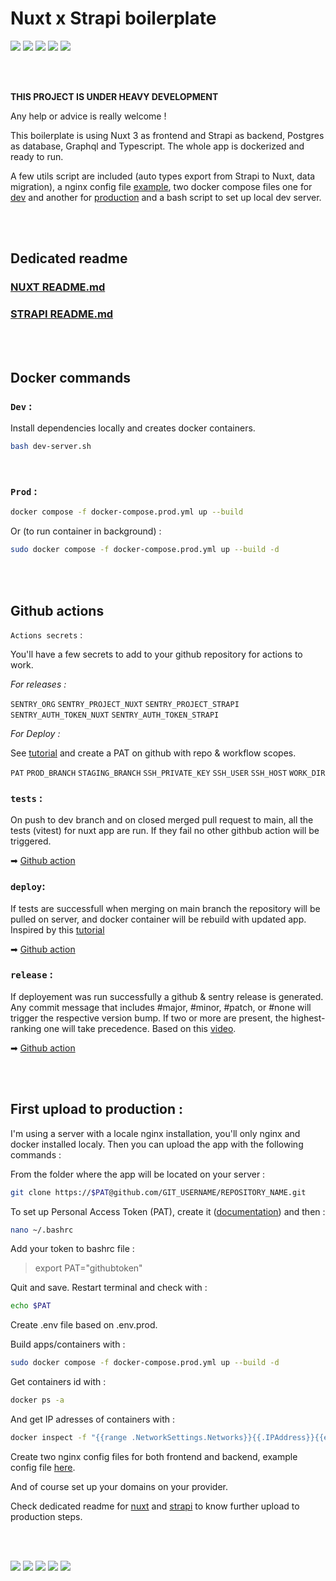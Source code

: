 # Nuxt x Strapi boilerplate

<p float="middle">
    <img src="https://img.shields.io/badge/nuxt%20js-00C58E?style=for-the-badge&logo=nuxtdotjs&logoColor=white" />
    <img src="https://img.shields.io/badge/strapi-2F2E8B?style=for-the-badge&logo=strapi&logoColor=white" />
    <img src="https://img.shields.io/badge/docker-%230db7ed.svg?style=for-the-badge&logo=docker&logoColor=white" />
    <img src="https://img.shields.io/badge/TypeScript-007ACC?style=for-the-badge&logo=typescript&logoColor=white" />
    <img src="https://img.shields.io/badge/GraphQl-E10098?style=for-the-badge&logo=graphql&logoColor=white" />
</p>

<br/>
<br/>

**THIS PROJECT IS UNDER HEAVY DEVELOPMENT**

Any help or advice is really welcome !

This boilerplate is using Nuxt 3 as frontend and Strapi as backend, Postgres as database, Graphql and Typescript. The whole app is dockerized and ready to run.

A few utils script are included (auto types export from Strapi to Nuxt, data migration), a nginx config file [example](./nginx.example), two docker compose files one for [dev](./docker-compose.dev.yml) and another for [production](./docker-compose.prod.yml) and a bash script to set up local dev server.

<br/>
<br/>

## Dedicated readme

### [NUXT README.md](nuxt/README.md)

### [STRAPI README.md](strapi/README.md)

<br/>
<br/>

## Docker commands

### `Dev` :

Install dependencies locally and creates docker containers.

```bash
bash dev-server.sh
```

<br/>

### `Prod` :

```bash
docker compose -f docker-compose.prod.yml up --build
```

Or (to run container in background) :

```bash
sudo docker compose -f docker-compose.prod.yml up --build -d
```

<br/>
<br/>

## Github actions

`Actions secrets` :

You'll have a few secrets to add to your github repository for actions to work.

_For releases :_

`SENTRY_ORG`
`SENTRY_PROJECT_NUXT`
`SENTRY_PROJECT_STRAPI`
`SENTRY_AUTH_TOKEN_NUXT`
`SENTRY_AUTH_TOKEN_STRAPI`

_For Deploy :_

See [tutorial](https://www.programonaut.com/how-to-deploy-a-git-repository-to-a-server-using-github-actions/) and create a PAT on github with repo & workflow scopes.

`PAT`
`PROD_BRANCH`
`STAGING_BRANCH`
`SSH_PRIVATE_KEY`
`SSH_USER`
`SSH_HOST`
`WORK_DIR`

### `tests` :

On push to dev branch and on closed merged pull request to main, all the tests (vitest) for nuxt app are run. If they fail no other githbub action will be triggered.

➡ [Github action](.github/workflows/tests.yml)

### `deploy`:

If tests are successfull when merging on main branch the repository will be pulled on server, and docker container will be rebuild with updated app.
Inspired by this [tutorial](https://www.programonaut.com/how-to-deploy-a-git-repository-to-a-server-using-github-actions/)

➡ [Github action](.github/workflows/deploy.yml)

### `release` :

If deployement was run successfully a github & sentry release is generated.
Any commit message that includes #major, #minor, #patch, or #none will trigger the respective version bump. If two or more are present, the highest-ranking one will take precedence.
Based on this [video](https://www.youtube.com/watch?v=vAGHl0t9x1U).

➡ [Github action](.github/workflows/release.yml)

<br/>
<br/>

## First upload to production :

I'm using a server with a locale nginx installation, you'll only nginx and docker installed localy. Then you can upload the app with the following commands :

From the folder where the app will be located on your server :

```bash
git clone https://$PAT@github.com/GIT_USERNAME/REPOSITORY_NAME.git
```

To set up Personal Access Token (PAT), create it ([documentation](https://docs.github.com/en/authentication/keeping-your-account-and-data-secure/managing-your-personal-access-tokens)) and then :

```bash
nano ~/.bashrc
```

Add your token to bashrc file :

> export PAT="githubtoken"

Quit and save. Restart terminal and check with :

```bash
echo $PAT
```

Create .env file based on .env.prod.

Build apps/containers with :

```bash
sudo docker compose -f docker-compose.prod.yml up --build -d
```

Get containers id with :

```bash
docker ps -a
```

And get IP adresses of containers with :

```bash
docker inspect -f "{{range .NetworkSettings.Networks}}{{.IPAddress}}{{end}}" IP_ADRESS
```

Create two nginx config files for both frontend and backend, example config file [here](./nginx.example).

And of course set up your domains on your provider.

Check dedicated readme for [nuxt](nuxt/README.md) and [strapi](strapi/README.md) to know further upload to production steps.

<br/>
<br/>

<p>
    <img src="https://img.shields.io/badge/Tailwind_CSS-38B2AC?style=for-the-badge&logo=tailwind-css&logoColor=white" />
    <img src="https://img.shields.io/badge/Vue%20js-35495E?style=for-the-badge&logo=vuedotjs&logoColor=4FC08D" />
    <img src="https://img.shields.io/badge/Vite-B73BFE?style=for-the-badge&logo=vite&logoColor=FFD62E" />
    <img src="https://img.shields.io/badge/Yarn-2C8EBB?style=for-the-badge&logo=yarn&logoColor=white" />
    <img src="https://img.shields.io/badge/Apollo%20GraphQL-311C87?&style=for-the-badge&logo=Apollo%20GraphQL&logoColor=white" />
</p>
